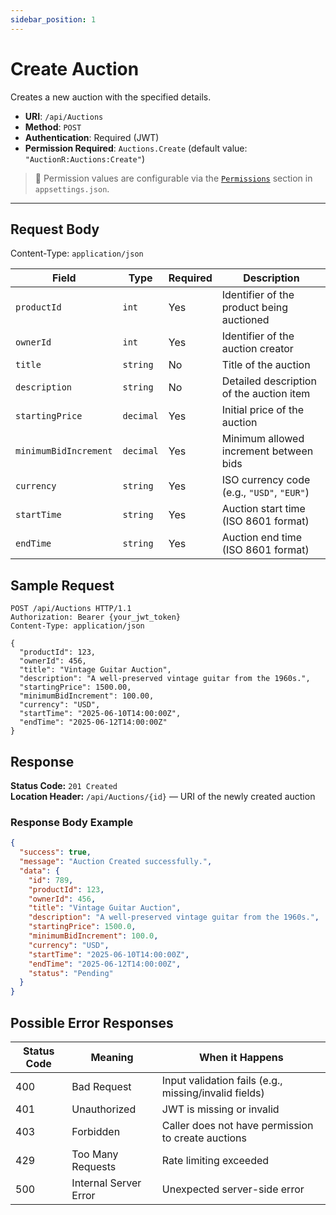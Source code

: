 ```yaml
---
sidebar_position: 1
---
```


# Create Auction

Creates a new auction with the specified details.

- **URI**: `/api/Auctions`
- **Method**: `POST`
- **Authentication**: Required (JWT)
- **Permission Required**: `Auctions.Create` (default value: `"AuctionR:Auctions:Create"`)

> 🔐 Permission values are configurable via the [`Permissions`](../../Configuration/permissions.md) section in `appsettings.json`.

---

## Request Body

Content-Type: `application/json`

| Field                 | Type      | Required | Description                                        |
|----------------------|-----------|----------|----------------------------------------------------|
| `productId`          | `int`     | Yes      | Identifier of the product being auctioned         |
| `ownerId`            | `int`     | Yes      | Identifier  of the auction creator                         |
| `title`              | `string`  | No       | Title of the auction                              |
| `description`        | `string`  | No       | Detailed description of the auction item          |
| `startingPrice`      | `decimal` | Yes      | Initial price of the auction                      |
| `minimumBidIncrement`| `decimal` | Yes      | Minimum allowed increment between bids            |
| `currency`           | `string`  | Yes      | ISO currency code (e.g., `"USD"`, `"EUR"`)        |
| `startTime`          | `string`  | Yes      | Auction start time (ISO 8601 format)              |
| `endTime`            | `string`  | Yes      | Auction end time (ISO 8601 format)                |

## Sample Request

```http
POST /api/Auctions HTTP/1.1
Authorization: Bearer {your_jwt_token}
Content-Type: application/json

{
  "productId": 123,
  "ownerId": 456,
  "title": "Vintage Guitar Auction",
  "description": "A well-preserved vintage guitar from the 1960s.",
  "startingPrice": 1500.00,
  "minimumBidIncrement": 100.00,
  "currency": "USD",
  "startTime": "2025-06-10T14:00:00Z",
  "endTime": "2025-06-12T14:00:00Z"
}
```

## Response

**Status Code:** `201 Created`  
**Location Header:** `/api/Auctions/{id}` — URI of the newly created auction

### Response Body Example

```json
{
  "success": true,
  "message": "Auction Created successfully.",
  "data": {
    "id": 789,
    "productId": 123,
    "ownerId": 456,
    "title": "Vintage Guitar Auction",
    "description": "A well-preserved vintage guitar from the 1960s.",
    "startingPrice": 1500.0,
    "minimumBidIncrement": 100.0,
    "currency": "USD",
    "startTime": "2025-06-10T14:00:00Z",
    "endTime": "2025-06-12T14:00:00Z",
    "status": "Pending"
  }
}
```

## Possible Error Responses

| Status Code | Meaning               | When it Happens                                      |
|-------------|-----------------------|------------------------------------------------------|
| 400         | Bad Request           | Input validation fails (e.g., missing/invalid fields)|
| 401         | Unauthorized          | JWT is missing or invalid                            |
| 403         | Forbidden             | Caller does not have permission to create auctions   |
| 429         | Too Many Requests     | Rate limiting exceeded                               |
| 500         | Internal Server Error | Unexpected server-side error                         |
